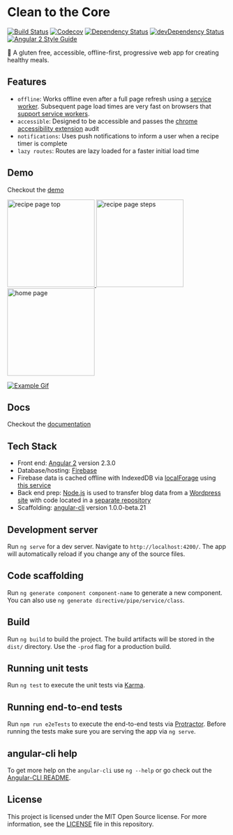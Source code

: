 # Clean to the Core

[![Build Status](http://img.shields.io/travis/adriancarriger/clean-to-the-core/master.svg?maxAge=60)](https://travis-ci.org/adriancarriger/clean-to-the-core)
[![Codecov](https://img.shields.io/codecov/c/github/adriancarriger/clean-to-the-core/master.svg?maxAge=60)](https://codecov.io/gh/adriancarriger/clean-to-the-core)
[![Dependency Status](https://img.shields.io/david/adriancarriger/clean-to-the-core/master.svg?maxAge=60)](https://david-dm.org/adriancarriger/clean-to-the-core)
[![devDependency Status](https://img.shields.io/david/dev/adriancarriger/clean-to-the-core/master.svg?maxAge=60)](https://david-dm.org/adriancarriger/clean-to-the-core?type=dev)
[![Angular 2 Style Guide](https://mgechev.github.io/angular2-style-guide/images/badge.svg)](https://angular.io/styleguide)

🍏 A gluten free, accessible, offline-first, progressive web app for creating healthy meals.

## Features

* `offline`: Works offline even after a full page refresh using a [service worker](https://developers.google.com/web/fundamentals/getting-started/primers/service-workers). Subsequent page load times are very fast on browsers that [support service workers](http://caniuse.com/#feat=serviceworkers).
* `accessible`: Designed to be accessible and passes the [chrome accessibility extension](https://chrome.google.com/webstore/detail/accessibility-developer-t/fpkknkljclfencbdbgkenhalefipecmb?hl=en) audit
* `notifications`: Uses push notifications to inform a user when a recipe timer is complete
* `lazy routes`: Routes are lazy loaded for a faster initial load time

## Demo

Checkout the [demo](https://beta.cleantothecore.com/)

<a href="https://beta.cleantothecore.com/">
  <img alt="recipe page top" src="https://raw.githubusercontent.com/adriancarriger/clean-to-the-core/master/images/example-1.png" width="200px">
  <img alt="recipe page steps" src="https://raw.githubusercontent.com/adriancarriger/clean-to-the-core/master/images/example-2.png" width="200px">
  <img alt="home page" src="https://raw.githubusercontent.com/adriancarriger/clean-to-the-core/master/images/example-3.png" width="200px">
</a>

[![Example Gif](https://raw.githubusercontent.com/adriancarriger/clean-to-the-core/master/images/example.gif)](https://beta.cleantothecore.com/)

## Docs

Checkout the [documentation](https://adriancarriger.github.io/clean-to-the-core/globals.html)

## Tech Stack

* Front end: [Angular 2](https://github.com/angular/angular) version 2.3.0
* Database/hosting: [Firebase](https://firebase.google.com/)
* Firebase data is cached offline with IndexedDB via [localForage](https://github.com/localForage/localForage) using [this service](https://github.com/adriancarriger/clean-to-the-core/blob/master/src/app/core/api/firebase-cache.service.ts)
* Back end prep: [Node.js](https://nodejs.org/en/) is used to transfer blog data from a [Wordpress site](http://cleantothecore.com) with code located in a [separate repository](https://github.com/adriancarriger/clean-to-the-core-backend)
* Scaffolding: [angular-cli](https://github.com/angular/angular-cli) version 1.0.0-beta.21

## Development server
Run `ng serve` for a dev server. Navigate to `http://localhost:4200/`. The app will automatically reload if you change any of the source files.

## Code scaffolding

Run `ng generate component component-name` to generate a new component. You can also use `ng generate directive/pipe/service/class`.

## Build

Run `ng build` to build the project. The build artifacts will be stored in the `dist/` directory. Use the `-prod` flag for a production build.

## Running unit tests

Run `ng test` to execute the unit tests via [Karma](https://karma-runner.github.io).

## Running end-to-end tests

Run `npm run e2eTests` to execute the end-to-end tests via [Protractor](http://www.protractortest.org/). 
Before running the tests make sure you are serving the app via `ng serve`.

## angular-cli help

To get more help on the `angular-cli` use `ng --help` or go check out the [Angular-CLI README](https://github.com/angular/angular-cli/blob/master/README.md).

## License

This project is licensed under the MIT Open Source license. For more information, see the [LICENSE](LICENSE) file in this repository.